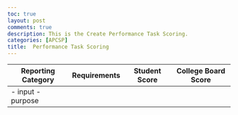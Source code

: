 ```yaml
---
toc: true
layout: post
comments: true
description: This is the Create Performance Task Scoring.
categories: [APCSP]
title:  Performance Task Scoring
---
```

| Reporting Category     | Requirements | Student Score    | College Board Score  |
|--------- | ----------- | --------- | -------- |
| - input  - purpose  |      |     |       |